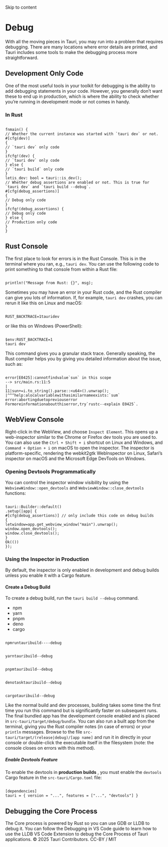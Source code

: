 Skip to content
# Debug
With all the moving pieces in Tauri, you may run into a problem that requires debugging. There are many locations where error details are printed, and Tauri includes some tools to make the debugging process more straightforward.
## Development Only Code
One of the most useful tools in your toolkit for debugging is the ability to add debugging statements in your code. However, you generally don’t want these to end up in production, which is where the ability to check whether you’re running in development mode or not comes in handy.
### In Rust
```

fnmain() {
// Whether the current instance was started with `tauri dev` or not.
#[cfg(dev)]
{
// `tauri dev` only code
}
ifcfg!(dev) {
// `tauri dev` only code
} else {
// `tauri build` only code
}
letis_dev: bool = tauri::is_dev();
// Whether debug assertions are enabled or not. This is true for `tauri dev` and `tauri build --debug`.
#[cfg(debug_assertions)]
{
// Debug only code
}
ifcfg!(debug_assertions) {
// Debug only code
} else {
// Production only code
}
}

```

## Rust Console
The first place to look for errors is in the Rust Console. This is in the terminal where you ran, e.g., `tauri dev`. You can use the following code to print something to that console from within a Rust file:
```

println!("Message from Rust: {}", msg);

```

Sometimes you may have an error in your Rust code, and the Rust compiler can give you lots of information. If, for example, `tauri dev` crashes, you can rerun it like this on Linux and macOS:
```

RUST_BACKTRACE=1tauridev

```

or like this on Windows (PowerShell):
```

$env:RUST_BACKTRACE=1
tauri dev

```

This command gives you a granular stack trace. Generally speaking, the Rust compiler helps you by giving you detailed information about the issue, such as:
```

error[E0425]:cannotfindvalue`sun` in this scope
--> src/main.rs:11:5
|
11|sun+=i.to_string().parse::<u64>().unwrap();
|^^^help:alocalvariablewithasimilarnameexists:`sum`
error:abortingduetopreviouserror
Formoreinformationaboutthiserror,try`rustc--explain E0425`.

```

## WebView Console
Right-click in the WebView, and choose `Inspect Element`. This opens up a web-inspector similar to the Chrome or Firefox dev tools you are used to. You can also use the `Ctrl + Shift + i` shortcut on Linux and Windows, and `Command + Option + i` on macOS to open the inspector.
The inspector is platform-specific, rendering the webkit2gtk WebInspector on Linux, Safari’s inspector on macOS and the Microsoft Edge DevTools on Windows.
### Opening Devtools Programmatically
You can control the inspector window visibility by using the `WebviewWindow::open_devtools` and `WebviewWindow::close_devtools` functions:
```

tauri::Builder::default()
.setup(|app| {
#[cfg(debug_assertions)] // only include this code on debug builds
{
letwindow=app.get_webview_window("main").unwrap();
window.open_devtools();
window.close_devtools();
}
Ok(())
});

```

### Using the Inspector in Production
By default, the inspector is only enabled in development and debug builds unless you enable it with a Cargo feature.
#### Create a Debug Build
To create a debug build, run the `tauri build --debug` command.
  * npm 
  * yarn 
  * pnpm 
  * deno 
  * cargo 


```

npmruntauribuild----debug

```

```

yarntauribuild--debug

```

```

pnpmtauribuild--debug

```

```

denotasktauribuild--debug

```

```

cargotauribuild--debug

```

Like the normal build and dev processes, building takes some time the first time you run this command but is significantly faster on subsequent runs. The final bundled app has the development console enabled and is placed in `src-tauri/target/debug/bundle`.
You can also run a built app from the terminal, giving you the Rust compiler notes (in case of errors) or your `println` messages. Browse to the file `src-tauri/target/(release|debug)/[app name]` and run it in directly in your console or double-click the executable itself in the filesystem (note: the console closes on errors with this method).
##### Enable Devtools Feature
To enable the devtools in **production builds** , you must enable the `devtools` Cargo feature in the `src-tauri/Cargo.toml` file:
```

[dependencies]
tauri = { version = "...", features = ["...", "devtools"] }

```

## Debugging the Core Process
The Core process is powered by Rust so you can use GDB or LLDB to debug it. You can follow the Debugging in VS Code guide to learn how to use the LLDB VS Code Extension to debug the Core Process of Tauri applications.
© 2025 Tauri Contributors. CC-BY / MIT

